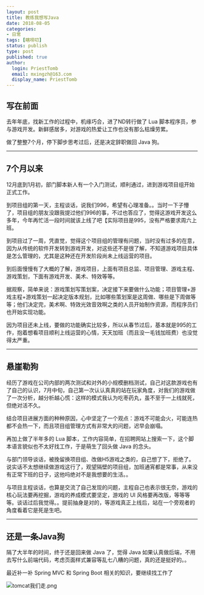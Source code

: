 ```yaml
---
layout: post
title: 教练我想写Java
date: 2018-08-05
categories:
- 日常
tags: [瞎唠叨]
status: publish
type: post
published: true
author:
  login: PriestTomb
  email: mxingzh@163.com
  display_name: PriestTomb
---
```


## 写在前面

去年年底，找新工作的过程中，机缘巧合，进了ND转行做了 Lua 脚本程序员，参与游戏开发。新鲜感居多，对游戏的热爱让工作也没有那么枯燥劳累。

做了整整7个月，停下脚步思考过后，还是决定辞职做回 Java 狗。

---

## 7个月以来

12月底到1月初，部门脚本新人有一个入门测试，顺利通过，进到游戏项目组开始正式工作。

到项目组的第一天，主程谈话，说我们996，希望有心理准备。。当时一下子懵了，项目组的朋友没跟我提过他们996的事，不过也答应了，觉得这游戏开发这么多年，今年再忙活一段时间就该上线了吧【实际项目是995，没有严格要求周六上班。

到项目过了一周，凭直觉，觉得这个项目组的管理有问题，当时没有过多的在意，因为从传统的软件开发转到游戏开发，对这些还不是很了解，不知道游戏项目具体是怎么管理的，尤其是这种还在开发阶段尚未上线运营的项目。

到后面慢慢有了大概的了解，游戏项目，上面有项目总监、项目管理、游戏主程、游戏策划，下面有游戏开发、美术、特效等等。

据观察，简单来说：游戏策划写策划案，决定接下来要做什么功能；项目管理+游戏主程+游戏策划一起决定版本规划，比如哪些策划案是这周做、哪些是下周做等等；他们决定完，美术啊、特效光效音效啊之类的人员开始制作资源，而程序员们也开始实现功能。

因为项目还未上线，要做的功能确实比较多，所以从春节过后，基本就是995的工作，抱着想看项目顺利上线运营的心情，天天加班（而且没一毛钱加班费）也没觉得太严重。

---

## 悬崖勒狗

经历了游戏在公司内部的两次测试和对外的小规模删档测试，自己对这款游戏也有了自己的认识，7月中旬，自己第一次认认真真的站在玩家角度，对我们的游戏做了一次分析，越分析越心慌：这样的模式我认为吃枣药丸，虽不至于一上线就死，但绝对活不久。

结合项目进展方面的种种原因，心中坚定了一个观点：游戏不可能会火，可能连热都不会热一下，而且项目组管理方式有非常大的问题，迟早会崩塌。

再加上做了半年多的 Lua 脚本，工作内容简单，在招聘网站上搜索一下，这个脚本语言貌似也不太好找工作，于是萌生了回头做 Java 的念头。

与部门领导谈话，被挽留换项目组、改做H5游戏之类的，自己想了下，拒绝了。说实话不太想继续做游戏这行了，观望隔壁的项目组，加班通宵都是常事，从来没有正常下班的日子，这他吗绝对不是我想要的生活。。

与项目主程谈话，也算是交流了自己发现的问题，主程自己也表示很无奈，游戏的核心玩法要再挖掘，游戏的养成模式要坚定，游戏的 UI 风格要再改版，等等等等。谈话过后我觉得。。提前抽身是对的，等游戏真正上线后，站在一个旁观者的角度看着它是死是生吧。

---

## 还是一条Java狗

隔了大半年的时间，终于还是回来做 Java 了，觉得 Java 如果认真做后端，不用去写什么前端代码，考虑页面样式兼容等乱七八糟的问题，真的还是挺好的。。

最近补一补 Spring MVC 和 Spring Boot 相关的知识，要继续找工作了

![tomcat我们走.png](https://i.loli.net/2018/11/08/5be442af6e7b5.png)
